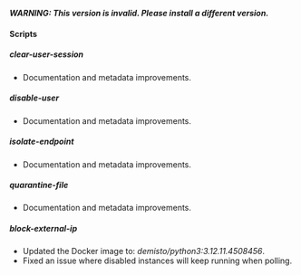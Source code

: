 ***WARNING: This version is invalid. Please install a different version.***

#### Scripts

##### clear-user-session

- Documentation and metadata improvements.

##### disable-user

- Documentation and metadata improvements.

##### isolate-endpoint

- Documentation and metadata improvements.

##### quarantine-file

- Documentation and metadata improvements.

##### block-external-ip

- Updated the Docker image to: *demisto/python3:3.12.11.4508456*.
- Fixed an issue where disabled instances will keep running when polling.
